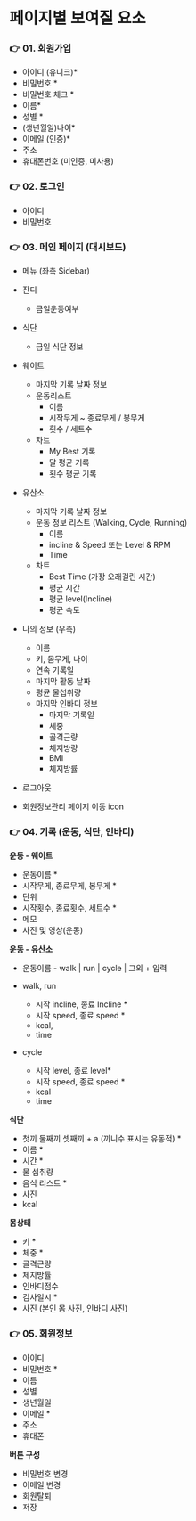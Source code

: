 #  페이지별 보여질 요소

### 👉 01. 회원가입

- 아이디 (유니크)*
- 비밀번호 *
- 비밀번호 체크 *
- 이름*
- 성별 *
- (생년월일)나이*
- 이메일 (인증)*
- 주소
- 휴대폰번호 (미인증, 미사용)

### 👉 02. 로그인

- 아이디
- 비밀번호

### 👉 03. 메인 페이지 (대시보드)

* 메뉴 (좌측 Sidebar)

- 잔디

  - 금일운동여부

- 식단

  - 금일 식단 정보

- 웨이트

  - 마지막 기록 날짜 정보
  - 운동리스트
    - 이름
    - 시작무게 ~ 종료무게 / 봉무게
    - 횟수 / 세트수
  - 차트
    - My Best 기록
    - 달 평균 기록
    - 횟수 평균 기록

- 유산소

  - 마지막 기록 날짜 정보
  - 운동 정보 리스트 (Walking, Cycle, Running)
    - 이름
    - incline & Speed 또는 Level & RPM
    - Time
  - 차트
    - Best Time (가장 오래걸린 시간)
    - 평균 시간
    - 평균 level(Incline)
    - 평균 속도

- 나의 정보 (우측)

  - 이름
  - 키, 몸무게, 나이
  - 연속 기록일
  - 마지막 활동 날짜
  - 평균 물섭취량
  - 마지막 인바디 정보
    - 마지막 기록일
    - 체중
    - 골격근량
    - 체지방량
    - BMI
    - 체지방률

- 로그아웃

- 회원정보관리 페이지 이동 icon

  

### 👉 04. 기록 (운동, 식단, 인바디)

**운동 - 웨이트**

- 운동이름 *
- 시작무게, 종료무게, 봉무게 *
- 단위
- 시작횟수, 종료횟수, 세트수 *
- 메모
- 사진 및 영상(운동)

**운동 - 유산소**

- 운동이름 - walk | run | cycle | 그외 + 입력

- walk, run

  - 시작 incline, 종료 Incline *
  - 시작 speed, 종료 speed *
  - kcal, 
  - time

- cycle 

  - 시작 level, 종료 level*
  - 시작 speed, 종료 speed *
  - kcal
  - time

  

**식단**

- 첫끼 둘째끼 셋째끼 + a (끼니수 표시는 유동적) *
- 이름 *
- 시간 *
- 물 섭취량
- 음식 리스트 *
- 사진
- kcal



**몸상태**

- 키 *
- 체중 *
- 골격근량
- 체지방률
- 인바디점수
- 검사일시 *
- 사진 (본인 몸 사진, 인바디 사진)

### 👉 05. 회원정보

- 아이디
- 비밀번호 *
- 이름
- 성별
- 생년월일
- 이메일 *
- 주소
- 휴대폰



**버튼 구성**

- 비밀번호 변경
- 이메일 변경
- 회원탈퇴
- 저장

